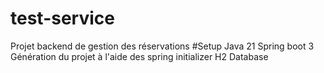 # test-service
Projet backend de gestion des réservations
#Setup
Java 21
Spring boot 3
Génération du projet à l'aide des spring initializer
H2 Database

